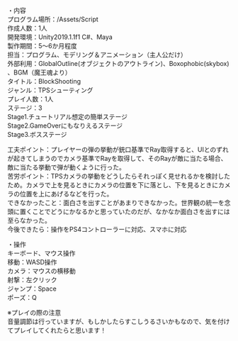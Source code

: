 ・内容  
プログラム場所：/Assets/Script  
作成人数：1人  
開発環境：Unity2019.1.1f1 C#、Maya  
製作期間：5～6か月程度  
担当：プログラム、モデリング＆アニメーション（主人公だけ）  
外部利用：GlobalOutline(オブジェクトのアウトライン)、Boxophobic(skybox)  、BGM（魔王魂より）  
タイトル：BlockShooting  
ジャンル：TPSシューティング  
プレイ人数：1人  
ステージ：3  
  Stage1.チュートリアル想定の簡単ステージ  
  Stage2.GameOverにもなりえるステージ  
  Stage3.ボスステージ  

工夫ポイント：プレイヤーの弾の挙動が銃口基準でRay取得すると、UIとのずれが起きてしまうのでカメラ基準でRayを取得して、そのRayが敵に当たる場合、敵に当たる挙動で弾が動くように行った。  
苦労ポイント：TPSカメラの挙動をどうしたらそれっぽく見せれるかを検討したため。カメラで上を見るときにカメラの位置を下に落とし、下を見るときにカメラの位置を上にあげるなどを行った。  
できなかったこと：面白さを出すことがあまりできなかった。世界観の統一を念頭に置くことでどうにかなるかと思っていたのだが、なかなか面白さを出すには至らなかった。  
今後できたら：操作をPS4コントローラーに対応、スマホに対応  

・操作  
キーボード、マウス操作  
移動：WASD操作  
カメラ：マウスの横移動  
射撃：左クリック  
ジャンプ：Space  
ポーズ：Q

※プレイの際の注意  
音量調節は行っていますが、もしかしたらすこしうるさいかもなので、気を付けてプレイしてくれたらと思います！
